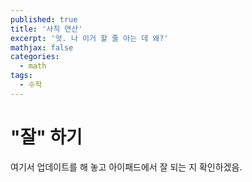 ```yaml
---
published: true
title: '사칙 연산'
excerpt: '엇. 나 이거 할 줄 아는 데 왜?'
mathjax: false
categories:
  - math
tags:
  - 수학
---
```

# "잘" 하기

여기서 업데이트를 해 놓고 아이패드에서 잘 되는 지 확인하겠음. 
<!--stackedit_data:
eyJoaXN0b3J5IjpbMTAyMDY5MzYsLTE3ODMzMzg4NzUsMTkzNj
g3NzkzOV19
-->